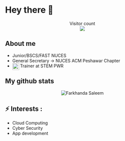 # Hey there :wave:


<p align="center"> 
  Visitor count<br>
  <img src="https://profile-counter.glitch.me/FS40V/count.svg" />
</p>

## About me
- Junior/BSCS/FAST NUCES 
- General Secretary -> NUCES ACM Peshawar Chapter 
- Trainer at STEM PWR [<img align="left" alt="far| Instagram" width="22px" src="https://cdn.jsdelivr.net/npm/simple-icons@v3/icons/instagram.svg" />](https://instagram.com/stem_pwr?utm_medium=copy_link)

## My github stats

<p align="center"> <img src="https://github-readme-stats.vercel.app/api?username=FS40V&show_icons=true&theme=gotham" alt="Farkhanda Saleem" />




## ⚡ Interests :
   - Cloud Computing
   - Cyber Security
   - App development
